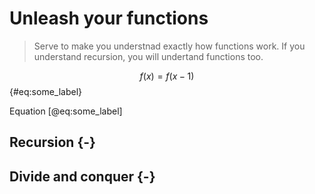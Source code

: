 
# Unleash your functions

> Serve to make you understnad exactly how functions work. If you understand recursion, you will undertand functions too.

$$f(x) = f(x-1)$$ {#eq:some_label}

Equation [@eq:some_label]

## Recursion {-}

## Divide and conquer {-}

